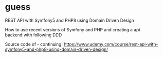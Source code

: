 # guess
REST API with Symfony5 and PHP8 using Domain Driven Design

How to use recent versions of Symfony and PHP and creating a api backend with following DDD

Source code of - continuing: https://www.udemy.com/course/rest-api-with-symfony5-and-php8-using-domain-driven-design/

